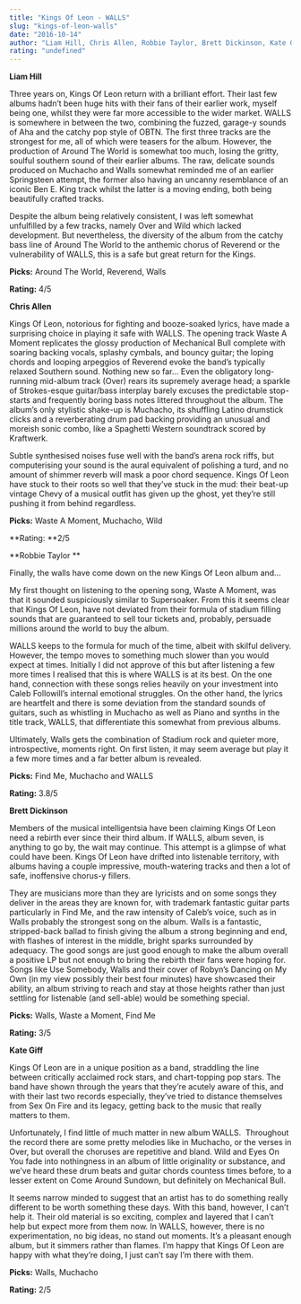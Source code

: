 ```yaml
---
title: "Kings Of Leon - WALLS"
slug: "kings-of-leon-walls"
date: "2016-10-14"
author: "Liam Hill, Chris Allen, Robbie Taylor, Brett Dickinson, Kate Giff"
rating: "undefined"
---
```


**Liam Hill**

Three years on, Kings Of Leon return with a brilliant effort. Their last few albums hadn’t been huge hits with their fans of their earlier work, myself being one, whilst they were far more accessible to the wider market. WALLS is somewhere in between the two, combining the fuzzed, garage-y sounds of Aha and the catchy pop style of OBTN. The first three tracks are the strongest for me, all of which were teasers for the album. However, the production of Around The World is somewhat too much, losing the gritty, soulful southern sound of their earlier albums. The raw, delicate sounds produced on Muchacho and Walls somewhat reminded me of an earlier Springsteen attempt, the former also having an uncanny resemblance of an iconic Ben E. King track whilst the latter is a moving ending, both being beautifully crafted tracks.

Despite the album being relatively consistent, I was left somewhat unfulfilled by a few tracks, namely Over and Wild which lacked development. But nevertheless, the diversity of the album from the catchy bass line of Around The World to the anthemic chorus of Reverend or the vulnerability of WALLS, this is a safe but great return for the Kings.

**Picks:** Around The World, Reverend, Walls

**Rating:** 4/5

**Chris Allen**

Kings Of Leon, notorious for fighting and booze-soaked lyrics, have made a surprising choice in playing it safe with WALLS. The opening track Waste A Moment replicates the glossy production of Mechanical Bull complete with soaring backing vocals, splashy cymbals, and bouncy guitar; the loping chords and looping arpeggios of Reverend evoke the band’s typically relaxed Southern sound. Nothing new so far... Even the obligatory long-running mid-album track (Over) rears its supremely average head; a sparkle of Strokes-esque guitar/bass interplay barely excuses the predictable stop-starts and frequently boring bass notes littered throughout the album. The album’s only stylistic shake-up is Muchacho, its shuffling Latino drumstick clicks and a reverberating drum pad backing providing an unusual and moreish sonic combo, like a Spaghetti Western soundtrack scored by Kraftwerk.

Subtle synthesised noises fuse well with the band’s arena rock riffs, but computerising your sound is the aural equivalent of polishing a turd, and no amount of shimmer reverb will mask a poor chord sequence. Kings Of Leon have stuck to their roots so well that they’ve stuck in the mud: their beat-up vintage Chevy of a musical outfit has given up the ghost, yet they’re still pushing it from behind regardless.

**Picks:** Waste A Moment, Muchacho, Wild

**Rating: **2/5

**Robbie Taylor **

Finally, the walls have come down on the new Kings Of Leon album and…

My first thought on listening to the opening song, Waste A Moment, was that it sounded suspiciously similar to Supersoaker. From this it seems clear that Kings Of Leon, have not deviated from their formula of stadium filling sounds that are guaranteed to sell tour tickets and, probably, persuade millions around the world to buy the album.

WALLS keeps to the formula for much of the time, albeit with skilful delivery. However, the tempo moves to something much slower than you would expect at times. Initially I did not approve of this but after listening a few more times I realised that this is where WALLS is at its best. On the one hand, connection with these songs relies heavily on your investment into Caleb Followill’s internal emotional struggles. On the other hand, the lyrics are heartfelt and there is some deviation from the standard sounds of guitars, such as whistling in Muchacho as well as Piano and synths in the title track, WALLS, that differentiate this somewhat from previous albums.

Ultimately, Walls gets the combination of Stadium rock and quieter more, introspective, moments right. On first listen, it may seem average but play it a few more times and a far better album is revealed.

**Picks:** Find Me, Muchacho and WALLS

**Rating:** 3.8/5

**Brett Dickinson**

Members of the musical intelligentsia have been claiming Kings Of Leon need a rebirth ever since their third album. If WALLS, album seven, is anything to go by, the wait may continue. This attempt is a glimpse of what could have been. Kings Of Leon have drifted into listenable territory, with albums having a couple impressive, mouth-watering tracks and then a lot of safe, inoffensive chorus-y fillers.

They are musicians more than they are lyricists and on some songs they deliver in the areas they are known for, with trademark fantastic guitar parts particularly in Find Me, and the raw intensity of Caleb’s voice, such as in Walls probably the strongest song on the album. Walls is a fantastic, stripped-back ballad to finish giving the album a strong beginning and end, with flashes of interest in the middle, bright sparks surrounded by adequacy. The good songs are just good enough to make the album overall a positive LP but not enough to bring the rebirth their fans were hoping for. Songs like Use Somebody, Walls and their cover of Robyn’s Dancing on My Own (in my view possibly their best four minutes) have showcased their ability, an album striving to reach and stay at those heights rather than just settling for listenable (and sell-able) would be something special.

**Picks:** Walls, Waste a Moment, Find Me

**Rating:** 3/5

**Kate Giff**

Kings Of Leon are in a unique position as a band, straddling the line between critically acclaimed rock stars, and chart-topping pop stars. The band have shown through the years that they’re acutely aware of this, and with their last two records especially, they’ve tried to distance themselves from Sex On Fire and its legacy, getting back to the music that really matters to them.

Unfortunately, I find little of much matter in new album WALLS.  Throughout the record there are some pretty melodies like in Muchacho, or the verses in Over, but overall the choruses are repetitive and bland. Wild and Eyes On You fade into nothingness in an album of little originality or substance, and we’ve heard these drum beats and guitar chords countess times before, to a lesser extent on Come Around Sundown, but definitely on Mechanical Bull.

It seems narrow minded to suggest that an artist has to do something really different to be worth something these days. With this band, however, I can’t help it. Their old material is so exciting, complex and layered that I can’t help but expect more from them now. In WALLS, however, there is no experimentation, no big ideas, no stand out moments. It’s a pleasant enough album, but it simmers rather than flames. I’m happy that Kings Of Leon are happy with what they’re doing, I just can’t say I’m there with them.

**Picks:** Walls, Muchacho

**Rating:** 2/5
